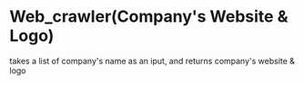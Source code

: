 # Web_crawler(Company's Website & Logo)

takes a list of company's name as an iput, and returns company's website & logo  
